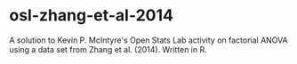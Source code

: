 # osl-zhang-et-al-2014
A solution to Kevin P. McIntyre's Open Stats Lab activity on factorial ANOVA using a data set from Zhang et al. (2014). Written in R.
